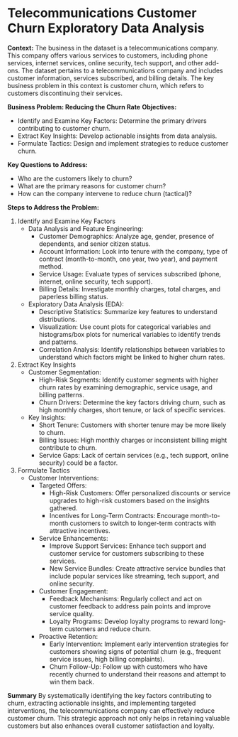 # Telecommunications Customer Churn Exploratory Data Analysis

**Context:**
The business in the dataset is a telecommunications company. This company offers various services to customers, including phone services, internet services, online security, tech support, and other add-ons. The dataset pertains to a telecommunications company and includes customer information, services subscribed, and billing details. The key business problem in this context is customer churn, which refers to customers discontinuing their services.

**Business Problem: Reducing the Churn Rate**
**Objectives:**
- Identify and Examine Key Factors: Determine the primary drivers contributing to customer churn.
- Extract Key Insights: Develop actionable insights from data analysis.
- Formulate Tactics: Design and implement strategies to reduce customer churn.

**Key Questions to Address:**
- Who are the customers likely to churn?
- What are the primary reasons for customer churn?
- How can the company intervene to reduce churn (tactical)?

**Steps to Address the Problem:**
1. Identify and Examine Key Factors
   - Data Analysis and Feature Engineering:
     - Customer Demographics: Analyze age, gender, presence of dependents, and senior citizen status.
     - Account Information: Look into tenure with the company, type of contract (month-to-month, one year, two year), and payment method.
     - Service Usage: Evaluate types of services subscribed (phone, internet, online security, tech support).
     - Billing Details: Investigate monthly charges, total charges, and paperless billing status.
   - Exploratory Data Analysis (EDA):
     - Descriptive Statistics: Summarize key features to understand distributions.
     - Visualization: Use count plots for categorical variables and histograms/box plots for numerical variables to identify trends and patterns.
     - Correlation Analysis: Identify relationships between variables to understand which factors might be linked to higher churn rates.
2. Extract Key Insights
   - Customer Segmentation:
     - High-Risk Segments: Identify customer segments with higher churn rates by examining demographic, service usage, and billing patterns.
     - Churn Drivers: Determine the key factors driving churn, such as high monthly charges, short tenure, or lack of specific services.
   - Key Insights:
     - Short Tenure: Customers with shorter tenure may be more likely to churn.
     - Billing Issues: High monthly charges or inconsistent billing might contribute to churn.
     - Service Gaps: Lack of certain services (e.g., tech support, online security) could be a factor.
3. Formulate Tactics
   - Customer Interventions:
     - Targeted Offers:
       - High-Risk Customers: Offer personalized discounts or service upgrades to high-risk customers based on the insights gathered.
       - Incentives for Long-Term Contracts: Encourage month-to-month customers to switch to longer-term contracts with attractive incentives.
     - Service Enhancements:
       - Improve Support Services: Enhance tech support and customer service for customers subscribing to these services.
       - New Service Bundles: Create attractive service bundles that include popular services like streaming, tech support, and online security.
     - Customer Engagement:
       - Feedback Mechanisms: Regularly collect and act on customer feedback to address pain points and improve service quality.
       - Loyalty Programs: Develop loyalty programs to reward long-term customers and reduce churn.
     - Proactive Retention:
       - Early Intervention: Implement early intervention strategies for customers showing signs of potential churn (e.g., frequent service issues, high billing complaints).
       - Churn Follow-Up: Follow up with customers who have recently churned to understand their reasons and attempt to win them back.

**Summary**
By systematically identifying the key factors contributing to churn, extracting actionable insights, and implementing targeted interventions, the telecommunications company can effectively reduce customer churn. This strategic approach not only helps in retaining valuable customers but also enhances overall customer satisfaction and loyalty.
